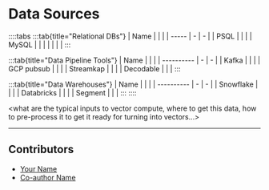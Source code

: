 <!-- TODO: Replace this text with a summary of article for SEO -->

# Data Sources

<!-- TODO: Cover image: 
1. You can create your own cover image and put it in the correct asset directory,
2. or you can give an explanation on how it should be and we will help you create one. Please tag arunesh@superlinked.com or @AruneshSingh (GitHub) in this case. -->

::::tabs
:::tab{title="Relational DBs"}
| Name |   |   |
| ----- | - | - |
| PSQL  |   |   |
| MySQL |   |   |
|       |   |   |
:::

:::tab{title="Data Pipeline Tools"}
| Name |   |   |
| ---------- | - | - |
| Kafka      |   |   |
| GCP pubsub |   |   |
| Streamkap  |   |   |
| Decodable  |   |   |
:::

:::tab{title="Data Warehouses"}
| Name |   |   |
| ---------- | - | - |
| Snowflake  |   |   |
| Databricks |   |   |
| Segment    |   |   |
:::
::::

<what are the typical inputs to vector compute, where to get this data, how to pre-process it to get it ready for turning into vectors…>

---

## Contributors

- [Your Name](you_social_handle.com)
- [Co-author Name](their_social_handle.com)
